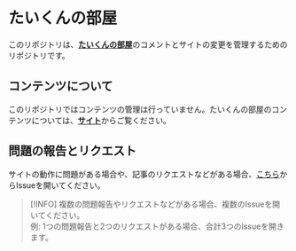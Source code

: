 # たいくんの部屋

このリポジトリは、[**たいくんの部屋**](https://www.taikun-room.com/)のコメントとサイトの変更を管理するためのリポジトリです。

## コンテンツについて
このリポジトリではコンテンツの管理は行っていません。たいくんの部屋のコンテンツについては、[**サイト**](https://www.taikun-room.com/)からご覧ください。

## 問題の報告とリクエスト
サイトの動作に問題がある場合や、記事のリクエストなどがある場合、[こちら](https://github.com/taikun114/taikun-room/issues/new/choose)からIssueを開いてください。

> [!INFO]
> 複数の問題報告やリクエストなどがある場合、複数のIssueを開いてください。\
> 例: 1つの問題報告と2つのリクエストがある場合、合計3つのIssueを開きます。